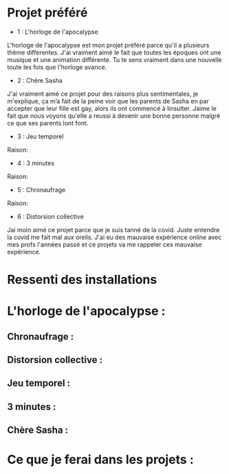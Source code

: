 # Projet préféré
- 1 : L'horloge de l'apocalypse

L'horloge de l'apocalypse est mon projet préféré parce qu'il a plusieurs thème differentes. J'ai vraiment aimé le fait que toutes les époques ont une musique et une animation différente. Tu te sens vraiment dans une nouvelle toute les fois que l'horloge avance.


- 2 : Chère Sasha

J'ai vraiment aimé ce projet pour des raisons plus sentimentales, je m'explique, ça m’a fait de la peine voir que les parents de Sasha en par accepter que leur fille est gay, alors ils ont commencé à linsulter. Jaime le fait que nous voyons qu'elle a reussi à devenir une bonne personne malgré ce que ses parents lont font. 


- 3 : Jeu temporel

Raison:


- 4 : 3 minutes

Raison:

- 5 : Chronaufrage

Raison:

- 6 : Distorsion collective

Jai moin aimé ce projet parce que je suis tanné de la covid. Juste entendre la covid me fait mal aux oreils. J'ai eu des mauvaise expérience online avec mes profs l'années passé et ce projets va me rappeler ces mauvaise expérience.




# Ressenti des installations
# L'horloge de l'apocalypse :

## Chronaufrage :

## Distorsion collective :

## Jeu temporel :

## 3 minutes :

## Chère Sasha :

# Ce que je ferai dans les projets :
